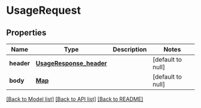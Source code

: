 # UsageRequest
## Properties

Name | Type | Description | Notes
------------ | ------------- | ------------- | -------------
**header** | [**UsageResponse_header**](UsageResponse_header.md) |  | [default to null]
**body** | [**Map**](object.md) |  | [default to null]

[[Back to Model list]](../README.md#documentation-for-models) [[Back to API list]](../README.md#documentation-for-api-endpoints) [[Back to README]](../README.md)


